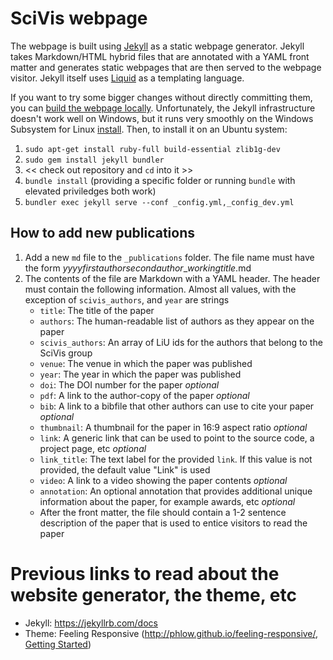 # SciVis webpage
The webpage is built using [Jekyll](https://jekyllrb.com/docs) as a static webpage generator.  Jekyll takes Markdown/HTML hybrid files that are annotated with a YAML front matter and generates static webpages that are then served to the webpage visitor.
Jekyll itself uses [Liquid](https://jekyllrb.com/docs) as a templating language.

If you want to try some bigger changes without directly committing them, you can [build the webpage locally](https://docs.github.com/en/github/working-with-github-pages/testing-your-github-pages-site-locally-with-jekyll).  Unfortunately, the Jekyll infrastructure doesn't work well on Windows, but it runs very smoothly on the Windows Subsystem for Linux [install](https://docs.microsoft.com/en-us/windows/wsl/install-win10).  Then, to install it on an Ubuntu system:
1. `sudo apt-get install ruby-full build-essential zlib1g-dev`
1. `sudo gem install jekyll bundler`
1. << check out repository and `cd` into it >>
1. `bundle install` (providing a specific folder or running `bundle` with elevated priviledges both work)
1. `bundler exec jekyll serve --conf _config.yml,_config_dev.yml`

## How to add new publications
1. Add a new `md` file to the `_publications` folder.  The file name must have the form *yyyy*_*firstauthor*_*secondauthor*_*workingtitle*.md
1. The contents of the file are Markdown with a YAML header.  The header must contain the following information.  Almost all values, with the exception of `scivis_authors`, and `year` are strings
    * `title`:  The title of the paper
    * `authors`:  The human-readable list of authors as they appear on the paper
    * `scivis_authors`:  An array of LiU ids for the authors that belong to the SciVis group
    * `venue`:  The venue in which the paper was published
    * `year`:  The year in which the paper was published
    * `doi`:  The DOI number for the paper *optional*
    * `pdf`:  A link to the author-copy of the paper *optional*
    * `bib`:  A link to a bibfile that other authors can use to cite your paper *optional*
    * `thumbnail`:  A thumbnail for the paper in 16:9 aspect ratio *optional*
    * `link`:  A generic link that can be used to point to the source code, a project page, etc *optional*
    * `link_title`:  The text label for the provided `link`.  If this value is not provided, the default value "Link" is used
    * `video`:  A link to a video showing the paper contents *optional*
    * `annotation`:  An optional annotation that provides additional unique information about the paper, for example awards, etc *optional*
    * After the front matter, the file should contain a 1-2 sentence description of the paper that is used to entice visitors to read the paper


# Previous links to read about the website generator, the theme, etc
 - Jekyll: https://jekyllrb.com/docs
 - Theme: Feeling Responsive (http://phlow.github.io/feeling-responsive/, [Getting Started](https://www.youtube.com/embed/3b5zCFSmVvU))
